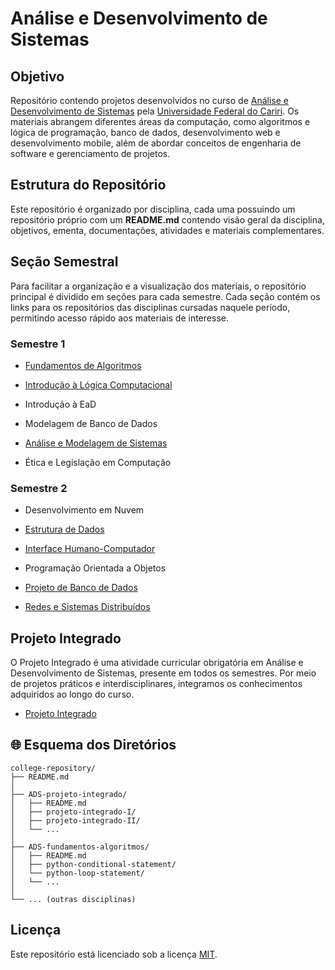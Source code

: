 # Análise e Desenvolvimento de Sistemas

## Objetivo

Repositório contendo projetos desenvolvidos no curso de [Análise e Desenvolvimento de Sistemas](https://www.ufca.edu.br/cursos/graduacao/ads/) pela [Universidade Federal do Cariri](https://www.ufca.edu.br/). Os materiais abrangem diferentes áreas da computação, como algoritmos e lógica de programação, banco de dados, desenvolvimento web e desenvolvimento mobile, além de abordar conceitos de engenharia de software e gerenciamento de projetos.

## Estrutura do Repositório

Este repositório é organizado por disciplina, cada uma possuindo um repositório próprio com um **README.md** contendo visão geral da disciplina, objetivos, ementa, documentações, atividades e materiais complementares.

## Seção Semestral
Para facilitar a organização e a visualização dos materiais, o repositório principal é dividido em seções para cada semestre. Cada seção contém os links para os repositórios das disciplinas cursadas naquele período, permitindo acesso rápido aos materiais de interesse.
 
### Semestre 1
* [Fundamentos de Algoritmos](https://github.com/devitruvius/ADS-fundamentals-algorithms)
  
* [Introdução à Lógica Computacional](https://github.com/devitruvius/ADS-computational-logic)
  
* Introdução à EaD
  
* Modelagem de Banco de Dados
  
* [Análise e Modelagem de Sistemas](https://github.com/devitruvius/ADS-system-analysis-modeling)
  
* Ética e Legislação em Computação

### Semestre 2
* Desenvolvimento em Nuvem
  
* [Estrutura de Dados](https://github.com/devitruvius/ADS-data-structures)
  
* [Interface Humano-Computador](https://github.com/devitruvius/ADS-human-computer-interface)
  
* Programação Orientada a Objetos
  
* [Projeto de Banco de Dados](https://github.com/devitruvius/ADS-database-project)
  
* [Redes e Sistemas Distribuídos](https://github.com/devitruvius/ADS-distributed-networks-systems)
  

## Projeto Integrado
O Projeto Integrado é uma atividade curricular obrigatória em Análise e Desenvolvimento de Sistemas, presente em todos os semestres. Por meio de projetos práticos e interdisciplinares, integramos os conhecimentos adquiridos ao longo do curso.

* [Projeto Integrado](https://github.com/devitruvius/ADS-integrated-project)

## 🌐 Esquema dos Diretórios

```
college-repository/
├── README.md
│
├── ADS-projeto-integrado/
│   ├── README.md
│   ├── projeto-integrado-I/
│   ├── projeto-integrado-II/
│   └── ...
│
├── ADS-fundamentos-algoritmos/
│   ├── README.md
│   ├── python-conditional-statement/
│   └── python-loop-statement/
│   └── ...
│
└── ... (outras disciplinas)
```

## Licença

Este repositório está licenciado sob a licença [MIT](https://choosealicense.com/licenses/mit/).
